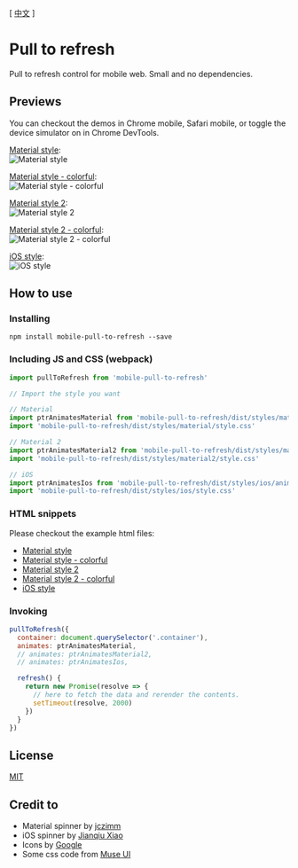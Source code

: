 [ [中文](README-zh.md) ]

# Pull to refresh

Pull to refresh control for mobile web. Small and no dependencies.

## Previews

You can checkout the demos in Chrome mobile, Safari mobile, or toggle the device simulator on in Chrome DevTools.

[Material style](https://jiangfengming.github.io/pull-to-refresh/examples/material.html):  
![Material style](imgs/material.gif)

[Material style - colorful](https://jiangfengming.github.io/pull-to-refresh/examples/material-colorful.html):  
![Material style - colorful](imgs/material-colorful.gif)

[Material style 2](https://jiangfengming.github.io/pull-to-refresh/examples/material2.html):  
![Material style 2](imgs/material2.gif)

[Material style 2 - colorful](https://jiangfengming.github.io/pull-to-refresh/examples/material2-colorful.html):  
![Material style 2 - colorful](imgs/material2-colorful.gif)

[iOS style](https://jiangfengming.github.io/pull-to-refresh/examples/ios.html):  
![iOS style](imgs/ios.gif)

## How to use

### Installing

```
npm install mobile-pull-to-refresh --save
```

### Including JS and CSS (webpack)

```js
import pullToRefresh from 'mobile-pull-to-refresh'

// Import the style you want

// Material
import ptrAnimatesMaterial from 'mobile-pull-to-refresh/dist/styles/material/animates'
import 'mobile-pull-to-refresh/dist/styles/material/style.css'

// Material 2
import ptrAnimatesMaterial2 from 'mobile-pull-to-refresh/dist/styles/material2/animates'
import 'mobile-pull-to-refresh/dist/styles/material2/style.css'

// iOS
import ptrAnimatesIos from 'mobile-pull-to-refresh/dist/styles/ios/animates'
import 'mobile-pull-to-refresh/dist/styles/ios/style.css'
```

### HTML snippets

Please checkout the example html files:
* [Material style](examples/material.html)
* [Material style - colorful](examples/material-colorful.html)
* [Material style 2](examples/material2.html)
* [Material style 2 - colorful](examples/material2-colorful.html)
* [iOS style](examples/ios.html)

### Invoking

```js
pullToRefresh({
  container: document.querySelector('.container'),
  animates: ptrAnimatesMaterial,
  // animates: ptrAnimatesMaterial2,
  // animates: ptrAnimatesIos,

  refresh() {
    return new Promise(resolve => {
      // here to fetch the data and rerender the contents.
      setTimeout(resolve, 2000)
    })
  }
})
```

## License

[MIT](LICENSE)

## Credit to

* Material spinner by [jczimm](https://codepen.io/jczimm/pen/vEBpoL)
* iOS spinner by [Jianqiu Xiao](https://github.com/swordray/ispinner)
* Icons by [Google](https://material.io/icons/)
* Some css code from [Muse UI](https://museui.github.io)
